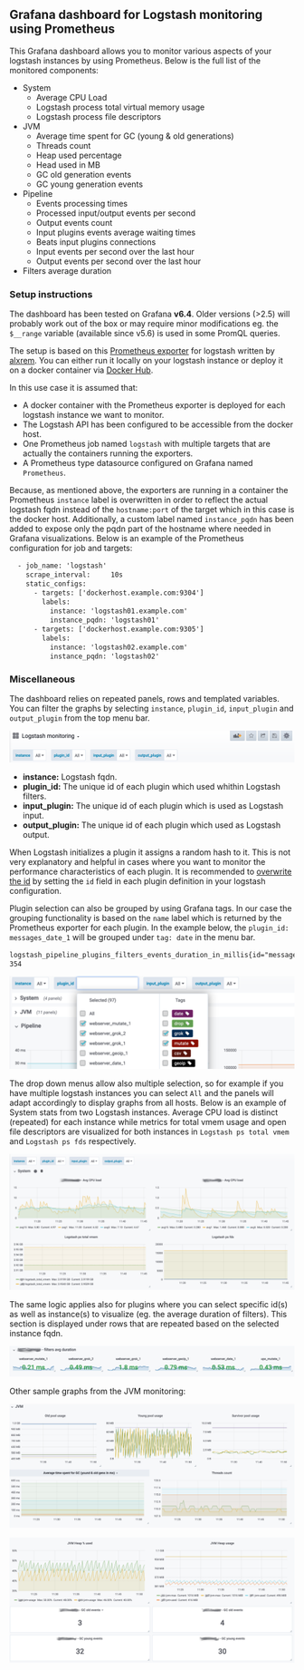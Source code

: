 ## Grafana dashboard for Logstash monitoring using Prometheus

This Grafana dashboard allows you to monitor various aspects of your logstash instances by using Prometheus.
Below is the full list of the monitored components:

* System
	* Average CPU Load
	* Logstash process total virtual memory usage
	* Logstash process file descriptors
* JVM
	* Average time spent for GC (young & old generations)
	* Threads count
	* Heap used percentage
	* Head used in MB
	* GC old generation events
	* GC young generation events
* Pipeline
	* Events processing times
	* Processed input/output events per second
	* Output events count
	* Input plugins events average waiting times
	* Beats input plugins connections
	* Input events per second over the last hour
	* Output events per second over the last hour
* Filters average duration


### Setup instructions

The dashboard has been tested on Grafana **v6.4**. Older versions (>2.5) will probably work out of the box or may require minor modifications eg. the `$__range` variable (available since v5.6) is used in some PromQL queries.

The setup is based on this [Prometheus exporter](https://github.com/alxrem/prometheus-logstash-exporter) for logstash written by [alxrem](https://github.com/alxrem). You can either run it locally on your logstash instance or deploy it on a docker container via [Docker Hub](https://hub.docker.com/r/alxrem/prometheus-logstash-exporter/).

In this use case it is assumed that:

* A docker container with the Prometheus exporter is deployed for each logstash instance we want to monitor.
* The Logstash API has been configured to be accessible from the docker host.
* One Prometheus job named `logstash` with multiple targets that are actually the containers running the exporters.
* A Prometheus type datasource configured on Grafana named `Prometheus`.

Because, as mentioned above, the exporters are running in a container the Prometheus `instance` label is overwritten in order to reflect the actual logstash fqdn instead of the `hostname:port` of the target which in this case is the docker host. Additionally, a custom label named `instance_pqdn` has been added to expose only the pqdn part of the hostname where needed in Grafana visualizations. Below is an example of the Prometheus configuration for job and targets:

```
  - job_name: 'logstash'
    scrape_interval:     10s
    static_configs:
      - targets: ['dockerhost.example.com:9304']
        labels:
          instance: 'logstash01.example.com'
          instance_pqdn: 'logstash01'
      - targets: ['dockerhost.example.com:9305']
        labels:
          instance: 'logstash02.example.com'
          instance_pqdn: 'logstash02'
```

### Miscellaneous
The dashboard relies on repeated panels, rows and templated variables. You can filter the graphs by selecting `instance`, `plugin_id`, `input_plugin` and `output_plugin` from the top menu bar.


![image](assets/menu.png)


* **instance:** Logstash fqdn.
* **plugin_id:** The unique id of each plugin which used whithin Logstash filters.
* **input_plugin:** The unique id of each plugin which is used as Logstash input.
* **output_plugin:** The unique id of each plugin which used as Logstash output.

When Logstash initializes a plugin it assigns a random hash to it. This is not very explanatory and helpful in cases where you want to monitor the performance characteristics of each plugin. It is recommended to [overwrite the id](https://www.elastic.co/guide/en/logstash/current/plugins-filters-grok.html#plugins-filters-grok-id) by setting the `id` field in each plugin definition in your logstash configuration.

Plugin selection can also be grouped by using Grafana tags. In our case the grouping functionality is based on the `name` label which is returned by the Prometheus exporter for each plugin. In the example below, the `plugin_id: messages_date_1` will be grouped under `tag: date` in the menu bar.


```
logstash_pipeline_plugins_filters_events_duration_in_millis{id="messages_date_1",name="date",pipeline="main"} 354
```


![image](assets/tags.png)


The drop down menus allow also multiple selection, so for example if you have multiple logstash instances you can select `All` and the panels will adapt accordingly to display graphs from all hosts. Below is an example of System stats from two Logstash instances. Average CPU load is distinct (repeated) for each instance while metrics for total vmem usage and open file descriptors are visualized for both instances in `Logstash ps total vmem` and `Logstash ps fds` respectively.


![image](assets/system.png)


The same logic applies also for plugins where you can select specific id(s) as well as instance(s) to visualize (eg. the average duration of filters). This section is displayed under rows that are repeated based on the selected instance fqdn.


![image](assets/filters_duration.png)


Other sample graphs from the JVM monitoring:


![image](assets/jvm01.png)


![image](assets/jvm02.png)

